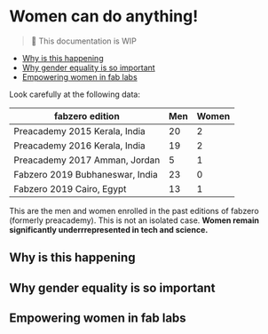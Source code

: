 # Women can do anything!

> :construction: This documentation is WIP

* [Why is this happening](#why-is-this-happening)
* [Why gender equality is so important](#why-gender-equality-is-so-important)
* [Empowering women in fab labs](#empowering-women-in-fab-labs)

Look carefully at the following data:

| fabzero edition          | Men | Women |
| ------------------------ | --- | ----- |
| Preacademy 2015 Kerala, India    | 20  | 2     |
| Preacademy 2016 Kerala, India    | 19  | 2     |
| Preacademy 2017 Amman, Jordan   | 5   | 1     |
| Fabzero 2019 Bubhaneswar, India | 23   | 0     |
| Fabzero 2019 Cairo, Egypt    | 13   | 1     |

This are the men and women enrolled in the past editions of fabzero (formerly preacademy). This is not an isolated case. **Women remain significantly underrrepresented in tech and science.**

## Why is this happening

## Why gender equality is so important

## Empowering women in fab labs
